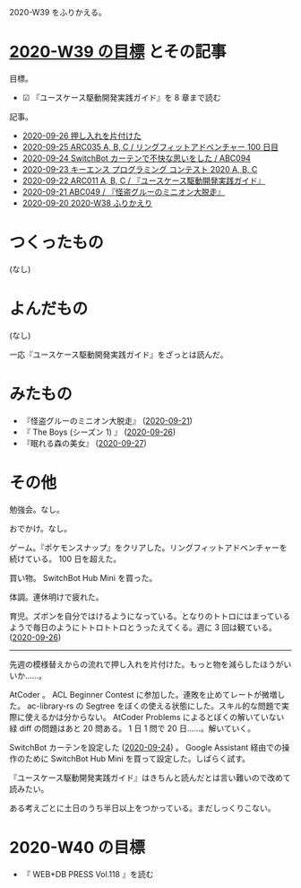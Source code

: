 2020-W39 をふりかえる。

# [2020-W39 の目標][2020-09-20] とその記事

目標。

- ☑ 『ユースケース駆動開発実践ガイド』を 8 章まで読む

記事。

- [2020-09-26 押し入れを片付けた][2020-09-26]
- [2020-09-25 ARC035 A, B, C / リングフィットアドベンチャー 100 日目][2020-09-25]
- [2020-09-24 SwitchBot カーテンで不快な思いをした / ABC094][2020-09-24]
- [2020-09-23 キーエンス プログラミング コンテスト 2020 A, B, C][2020-09-23]
- [2020-09-22 ARC011 A, B, C / 『ユースケース駆動開発実践ガイド』][2020-09-22]
- [2020-09-21 ABC049 / 『怪盗グルーのミニオン大脱走』][2020-09-21]
- [2020-09-20 2020-W38 ふりかえり][2020-09-20]

# つくったもの

(なし)

# よんだもの

(なし)

一応『ユースケース駆動開発実践ガイド』をざっとは読んだ。

# みたもの

- 『怪盗グルーのミニオン大脱走』 ([2020-09-21][])
- 『 The Boys (シーズン 1) 』 ([2020-09-26][])
- 『眠れる森の美女』 ([2020-09-27][])

# その他

勉強会。なし。

おでかけ。なし。

ゲーム。『ポケモンスナップ』をクリアした。リングフィットアドベンチャーを続けている。 100 日を超えた。

買い物。 SwitchBot Hub Mini を買った。

体調。連休明けで疲れた。

育児。ズボンを自分ではけるようになっている。となりのトトロにはまっているようで毎日のようにトトロトトロとうったえてくる。週に 3 回は観ている。([2020-09-26][])

---

先週の模様替えからの流れで押し入れを片付けた。もっと物を減らしたほうがいいか……。

AtCoder 。 ACL Beginner Contest に参加した。連敗を止めてレートが微増した。 ac-library-rs の Segtree をぼくの使える状態にした。スキル的な問題で実際に使えるかは分からない。 AtCoder Problems によるとぼくの解いていない緑 diff の問題はあと 20 問ある。 1 日 1 問で 20 日……。解いていく。

SwitchBot カーテンを設定した ([2020-09-24][]) 。 Google Assistant 経由での操作のために SwitchBot Hub Mini を買って設定した。しばらく試す。

『ユースケース駆動開発実践ガイド』はきちんと読んだとは言い難いので改めて読みたい。

ある考えごとに土日のうち半日以上をつかっている。まだしっくりこない。

# 2020-W40 の目標

- 『 WEB+DB PRESS Vol.118 』を読む

[2020-09-20]: https://blog.bouzuya.net/2020/09/20/
[2020-09-21]: https://blog.bouzuya.net/2020/09/21/
[2020-09-22]: https://blog.bouzuya.net/2020/09/22/
[2020-09-23]: https://blog.bouzuya.net/2020/09/23/
[2020-09-24]: https://blog.bouzuya.net/2020/09/24/
[2020-09-25]: https://blog.bouzuya.net/2020/09/25/
[2020-09-26]: https://blog.bouzuya.net/2020/09/26/
[2020-09-27]: https://blog.bouzuya.net/2020/09/27/
